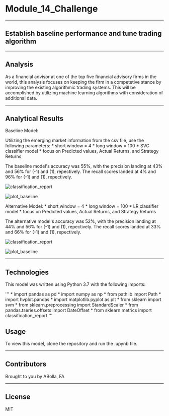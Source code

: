 # Module_14_Challenge

---

## Establish baseline performance and tune trading algorithm

---

## Analysis

As a financial advisor at one of the top five financial advisory firms in the world, this analysis focuses on keeping the firm in a competetive stance by improving the existing algorithmic trading systems.  This will be accomplished by utilizing machine learning algorithms with consideration of additional data.

---

## Analytical Results

Baseline Model:

Utilizing the emerging market information from the csv file, use the following parameters:
    * short window = 4
    * long window = 100
    * SVC classifier model
    * focus on Predicted values, Actual Returns, and Strategy Returns

The baseline model's accuracy was 55%, with the precision landing at 43% and 56% for (-1) and (1), repectively.  The recall scores landed at 4% and 96% for (-1) and (1), repectively. 

![classification_report](/Images/Classification_report_svm)

![plot_baseline](/Images/Act_vs_Strat_Baseline)

Alternative Model:
    * short window = 4
    * long window = 100
    * LR classifier model
    * focus on Predicted values, Actual Returns, and Strategy Returns

The alternative model's accuracy was 52%, with the precision landing at 44% and 56% for (-1) and (1), repectively.  The recall scores landed at 33% and 66% for (-1) and (1), repectively. 

![classification_report](/Images/Classification_report_LR)

![plot_baseline](/Images/Act_vs_Strat_lr)

---

## Technologies

This model was written using Python 3.7 with the following imports:

'''
    * import pandas as pd
    * import numpy as np
    * from pathlib import Path
    * import hvplot.pandas
    * import matplotlib.pyplot as plt
    * from sklearn import svm
    * from sklearn.preprocessing import StandardScaler
    * from pandas.tseries.offsets import DateOffset
    * from sklearn.metrics import classification_report
'''

## Usage

To view this model, clone the repository and run the .upynb file.

---

## Contributors

Brought to you by ABolla, FA

---

##  License

MIT




